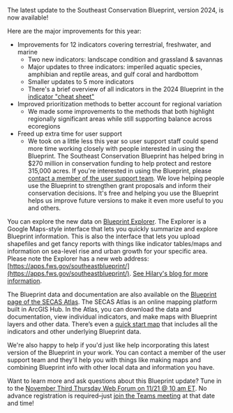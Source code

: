 The latest update to the Southeast Conservation Blueprint, version 2024, is now available!

Here are the major improvements for this year:  

- Improvements for 12 indicators covering terrestrial, freshwater, and marine
    - Two new indicators: landscape condition and grassland & savannas
    - Major updates to three indicators: imperiled aquatic species, amphibian and reptile areas, and gulf coral and hardbottom
    - Smaller updates to 5 more indicators
    - There's a brief overview of all indicators in the 2024 Blueprint in the [indicator "cheat sheet"](https://secassoutheast.org/pdf/IndicatorCheatSheet_2024.pdf)
- Improved prioritization methods to better account for regional variation
	- We made some improvements to the methods that both highlight regionally significant areas while still supporting balance across ecoregions
- Freed up extra time for user support
	- We took on a little less this year so user support staff could spend more time working closely with people interested in using the Blueprint. The Southeast Conservation Blueprint has helped bring in $270 million in conservation funding to help protect and restore 315,000 acres. If you're interested in using the Blueprint, please [contact a member of the user support team](https://secassoutheast.org/staff). We love helping people use the Blueprint to strengthen grant proposals and inform their conservation decisions. It's free and helping you use the Blueprint helps us improve future versions to make it even more useful to you and others.

You can explore the new data on [Blueprint Explorer](https://apps.fws.gov/southeastblueprint/). The Explorer is a Google Maps-style interface that lets you quickly summarize and explore Blueprint information. This is also the interface that lets you upload shapefiles and get fancy reports with things like indicator tables/maps and information on sea-level rise and urban growth for your specific area. Please note the Explorer has a new web address: [https://apps.fws.gov/southeastblueprint/](https://apps.fws.gov/southeastblueprint/). [See Hilary's blog for more information](https://secassoutheast.org/2024/10/09/Blueprint-Explorer-updated-with-2024-data-and-new-web-address.html). 

The Blueprint data and documentation are also available on the [Blueprint page of the SECAS Atlas](https://secas-fws.hub.arcgis.com/pages/blueprint). The SECAS Atlas is an online mapping platform built in ArcGIS Hub. In the Atlas, you can download the data and documentation, view individual indicators, and make maps with Blueprint layers and other data. There’s even a [quick start map](https://fws.maps.arcgis.com/apps/mapviewer/index.html?webmap=7cfc16348f16418bbd207ee010164ed1) that includes all the indicators and other underlying Blueprint data.

We're also happy to help if you'd just like help incorporating this latest version of the Blueprint in your work. You can contact a member of the user support team and they'll help you with things like making maps and combining Blueprint info with other local data and information you have.

Want to learn more and ask questions about this Blueprint update? Tune in to the [November Third Thursday Web Forum on 11/21 @ 10 am ET](https://calendar.google.com/calendar/event?eid=NmVnOGY3YTlpYmNxN2RrYzgxbjgyYWtkb2Ugc2VjYXNzb3V0aGVhc3RAbQ&ctz=America/New_York). No advance registration is required–just [join the Teams meeting](https://teams.microsoft.com/l/meetup-join/19%3Ameeting_MjliZmYyN2EtOWY1Yi00N2FjLTkyOTYtZWRiNTJkNjAyNGIy%40thread.v2/0?context=%7B%22Tid%22%3A%220693b5ba-4b18-4d7b-9341-f32f400a5494%22%2C%22Oid%22%3A%22765228b1-d0d0-4438-812e-51cbb57819f1%22%7D) at that date and time!